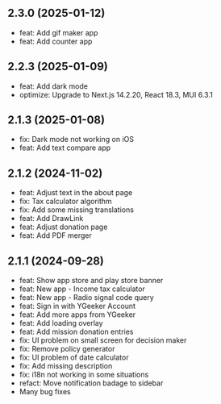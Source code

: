## 2.3.0 (2025-01-12)

-   feat: Add gif maker app
-   feat: Add counter app

## 2.2.3 (2025-01-09)

-   feat: Add dark mode
-   optimize: Upgrade to Next.js 14.2.20, React 18.3, MUI 6.3.1

## 2.1.3 (2025-01-08)

-   fix: Dark mode not working on iOS
-   feat: Add text compare app

## 2.1.2 (2024-11-02)

-   feat: Adjust text in the about page
-   fix: Tax calculator algorithm
-   fix: Add some missing translations
-   feat: Add DrawLink
-   feat: Adjust donation page
-   feat: Add PDF merger

## 2.1.1 (2024-09-28)

-   feat: Show app store and play store banner
-   feat: New app - Income tax calculator
-   feat: New app - Radio signal code query
-   feat: Sign in with YGeeker Account
-   feat: Add more apps from YGeeker
-   feat: Add loading overlay
-   feat: Add mission donation entries
-   fix: UI problem on small screen for decision maker
-   fix: Remove policy generator
-   fix: UI problem of date calculator
-   fix: Add missing description
-   fix: i18n not working in some situations
-   refact: Move notification badage to sidebar
-   Many bug fixes
